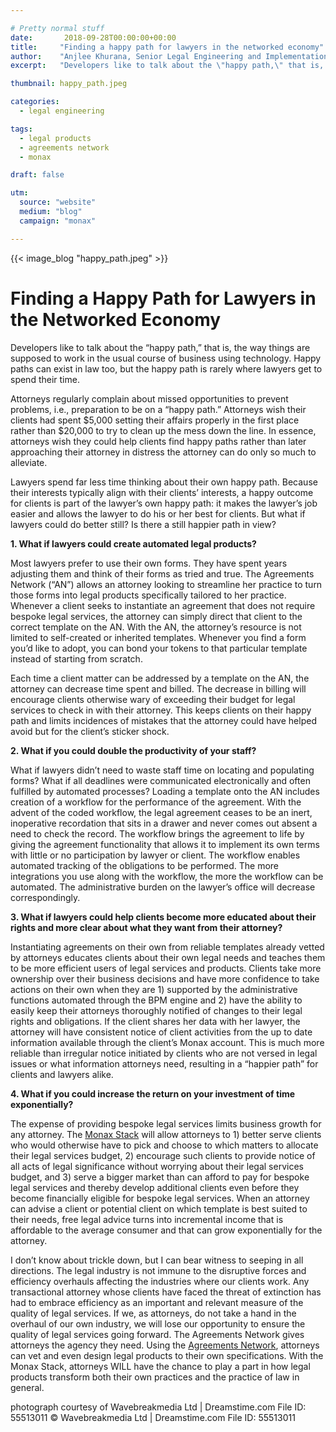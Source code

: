 ```yaml
---

# Pretty normal stuff
date:       2018-09-28T00:00:00+00:00
title:     "Finding a happy path for lawyers in the networked economy"
author:    "Anjlee Khurana, Senior Legal Engineering and Implementation Associate"
excerpt:   "Developers like to talk about the \"happy path,\" that is, the way things are supposed to work in the usual course of business using technology. Happy paths can exist in law too, but the happy path is rarely where lawyers get to spend their time."

thumbnail: happy_path.jpeg

categories:
  - legal engineering

tags:
  - legal products
  - agreements network
  - monax

draft: false

utm:
  source: "website"
  medium: "blog"
  campaign: "monax"

---
```


{{< image_blog "happy_path.jpeg" >}}

# Finding a Happy Path for Lawyers in the Networked Economy

Developers like to talk about the “happy path,” that is, the way things are supposed to work in the usual course of business using technology. Happy paths can exist in law too, but the happy path is rarely where lawyers get to spend their time.

Attorneys regularly complain about missed opportunities to prevent problems, i.e., preparation to be on a “happy path.” Attorneys wish their clients had spent $5,000 setting their affairs properly in the first place rather than $20,000 to try to clean up the mess down the line. In essence, attorneys wish they could help clients find happy paths rather than later approaching their attorney in distress the attorney can do only so much to alleviate.

Lawyers spend far less time thinking about their own happy path. Because their interests typically align with their clients’ interests, a happy outcome for clients is part of the lawyer’s own happy path: it makes the lawyer’s job easier and allows the lawyer to do his or her best for clients. But what if lawyers could do better still? Is there a still happier path in view?

**1. What if lawyers could create automated legal products?**

Most lawyers prefer to use their own forms. They have spent years adjusting them and  think of their forms as tried and true. The Agreements Network (“AN”) allows an attorney looking to streamline her practice to turn those forms into legal products specifically tailored to her practice. Whenever a client seeks to instantiate an agreement that does not require bespoke legal services, the attorney can simply direct that client to the correct template on the AN. With the AN, the attorney’s resource is not limited to self-created or inherited templates. Whenever you find a form you’d like to adopt, you can bond your tokens to that particular template instead of starting from scratch.

Each time a client matter can be addressed by a template on the AN, the attorney can decrease time spent and billed. The decrease in billing will encourage clients otherwise wary of exceeding their budget for legal services to check in with their attorney. This keeps clients on their happy path and limits incidences of mistakes that the attorney could have helped avoid but for the client’s sticker shock.

**2. What if you could double the productivity of your staff?**

What if  lawyers didn’t need to waste staff time on locating and populating forms? What if all deadlines were communicated electronically and often fulfilled by automated processes? Loading a template onto the AN includes creation of a workflow for the performance of the agreement. With the advent of the coded workflow, the legal agreement ceases to be an inert, inoperative recordation that sits in a drawer and never comes out absent a need to check the record.  The workflow brings the agreement to life by giving the agreement functionality that allows it to implement its own terms with little or no participation by lawyer or client. The workflow enables automated tracking of the obligations to be performed. The more integrations you use along with the workflow, the more the workflow can be automated. The administrative burden on the lawyer’s office will decrease correspondingly.

**3. What if lawyers could help clients become more educated about their rights and more clear about what they want from their attorney?**

Instantiating agreements on their own from reliable templates already vetted by attorneys educates clients about their own legal needs and teaches them to be more efficient users of legal services and products. Clients take more ownership over their business decisions and have more confidence to take actions on their own when they are 1) supported by the administrative functions automated through the BPM engine and 2) have the ability to easily keep their attorneys thoroughly notified of changes to their legal rights and obligations. If the client shares her data with her lawyer, the attorney will have consistent notice of client activities from the up to date information available through the client’s Monax account. This is much more reliable than irregular notice initiated by clients who are not versed in legal issues or what information attorneys need, resulting in a “happier path” for clients and lawyers alike.

**4. What if you could increase the return on your investment of time exponentially?**

The expense of providing bespoke legal services limits business growth for any attorney. The [Monax Stack](https://monax.io/blog/2018/09/20/the-monax-stack-what-makes-legal-products-go./) will allow attorneys to 1) better serve clients who would otherwise have to pick and choose to which matters to allocate their legal services budget, 2) encourage such clients to provide notice of all acts of legal significance without worrying about their legal services budget, and 3) serve a bigger market than can afford to pay for bespoke legal services and thereby develop additional clients even before they become financially eligible for bespoke legal services. When an attorney can advise a client or potential client on which template is best suited to their needs, free legal advice turns into incremental income that is affordable to the average consumer and that can grow exponentially for the attorney.


I don’t know about trickle down, but I can bear witness to seeping in all directions. The legal industry is not immune to the disruptive forces and efficiency overhauls affecting the industries where our clients work. Any transactional attorney whose clients have faced the threat of extinction has had to embrace efficiency as an important and relevant measure of the quality of legal services. If we, as attorneys, do not take a hand in the overhaul of our own industry, we will lose our opportunity to ensure the quality of legal services going forward.  The Agreements Network gives attorneys the agency they need. Using the [Agreements Network](https://agreements.network/), attorneys can vet and even design legal products to their own specifications. With the Monax Stack, attorneys WILL have the chance to play a part in how legal products transform both their own practices and the practice of law in general.

photograph courtesy of Wavebreakmedia Ltd | Dreamstime.com File ID: 55513011
© Wavebreakmedia Ltd | Dreamstime.com File ID: 55513011

